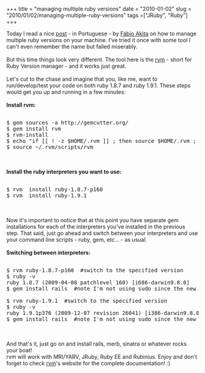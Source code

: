 +++ 
title = "managing multiple ruby versions"
date = "2010-01-02"
slug = "2010/01/02/managing-multiple-ruby-versions"
tags =["JRuby", "Ruby"]
+++

<p>
Today I read a nice <a href="http://akitaonrails.com/2010/01/01/limpando-meu-ambiente-de-desenvolvimento" target="_blank">post</a> - in Portuguese - by <a href="http://akitaonrails.com/" target="_blank">Fábio Akita</a> on how to manage multiple ruby versions on your machine. I've tried it once with some tool I can't even remember the name but failed miserably.<br><br>But this time things look very different. The tool here is the <a href="http://rvm.beginrescueend.com" target="_blank">rvm</a> - short for Ruby Version manager - and it works just great.<br><br>Let's cut to the chase and imagine that you, like me, want to run/develop/test your code on both ruby 1.8.7 and ruby 1.9.1. These steps would get you up and running in a few minutes:<br><br><strong>Install rvm:</strong><br><pre lang="bash"><br>$ gem sources -a http://gemcutter.org/<br>$ gem install rvm<br>$ rvm-install<br>$ echo "if [[ ! -z $HOME/.rvm ]] ; then source $HOME/.rvm ; fi" >> ~/.bash_profile<br>$ source ~/.rvm/scripts/rvm<br></pre><br><br><strong>Install the ruby interpreters you want to use:</strong><br><pre lang="bash"><br>$ rvm  install ruby-1.8.7-p160<br>$ rvm  install ruby-1.9.1<br></pre><br><br>Now it's important to notice that at this point you have separate gem installations for each of the interpreters you've installed in the previous step. That said, just go ahead and switch between your interpreters and use your command line scripts - ruby, gem, etc... - as usual.<br><br><strong>Switching between interpreters:</strong><br><pre lang="bash"><br>$ rvm ruby-1.8.7-p160  #switch to the specified version <br>$ ruby -v<br>ruby 1.8.7 (2009-04-08 patchlevel 160) [i686-darwin9.8.0]<br>$ gem install rails  #note I'm not using sudo since the new gem paths point to the user's home directory <br><br>$ rvm ruby-1.9.1  #switch to the specified version <br>$ ruby -v<br>ruby 1.9.1p376 (2009-12-07 revision 26041) [i386-darwin9.8.0]<br>$ gem install rails  #note I'm not using sudo since the new gem paths point to the user's home directory<br></pre><br><br>And that's it, just go on and install rails, merb, sinatra or whatever rocks your boat!<br>rvm will work with MRI/YARV, JRuby, Ruby EE and Rubinius. Enjoy and don't forget to check <a href="http://rvm.beginrescueend.com" target="_blank">rvm</a>'s website for the complete documentation! :) 
</p>


